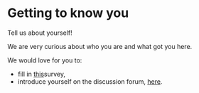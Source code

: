 

# Getting to know you

Tell us about yourself!

We are very curious about who you are and what got you here.

We would love for you to:
  - fill in [this][intro-survey]survey,
  - introduce yourself on the discussion forum, [here][intro-forum].

[intro-forum]: https://courses.edx.org/courses/course-v1:ETHx+DT-01x+1T2021/discussion/forum/course/threads/604cf4b5e1362904a7b15897
[intro-survey]: https://docs.google.com/forms/d/e/1FAIpQLSdQPbs_ZgIJvwyR85tICxGv-hYJkE_KINcI2cg_bhhykLgmJA/viewform?usp=sf_link
